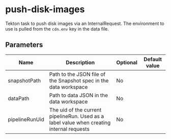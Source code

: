 # push-disk-images

Tekton task to push disk images via an InternalRequest. The environment to use is pulled from the `cdn.env` key in the data file.

## Parameters

| Name                     | Description                                                                               | Optional | Default value               |
|--------------------------|-------------------------------------------------------------------------------------------|----------|-----------------------------|
| snapshotPath             | Path to the JSON file of the Snapshot spec in the data workspace                          | No       |                             |
| dataPath                 | Path to data JSON in the data workspace                                                   | No       |                             |
| pipelineRunUid           | The uid of the current pipelineRun. Used as a label value when creating internal requests | No       |                             |
